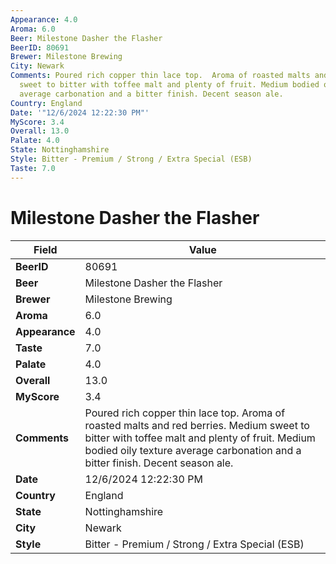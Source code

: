 ```yaml
---
Appearance: 4.0
Aroma: 6.0
Beer: Milestone Dasher the Flasher
BeerID: 80691
Brewer: Milestone Brewing
City: Newark
Comments: Poured rich copper thin lace top.  Aroma of roasted malts and red berries.  Medium
  sweet to bitter with toffee malt and plenty of fruit. Medium bodied oily texture
  average carbonation and a bitter finish. Decent season ale.
Country: England
Date: '"12/6/2024 12:22:30 PM"'
MyScore: 3.4
Overall: 13.0
Palate: 4.0
State: Nottinghamshire
Style: Bitter - Premium / Strong / Extra Special (ESB)
Taste: 7.0
---
```


# Milestone Dasher the Flasher

| Field         | Value |
|---------------|-------|
| **BeerID** | 80691 |
| **Beer** | Milestone Dasher the Flasher |
| **Brewer** | Milestone Brewing |
| **Aroma** | 6.0 |
| **Appearance** | 4.0 |
| **Taste** | 7.0 |
| **Palate** | 4.0 |
| **Overall** | 13.0 |
| **MyScore** | 3.4 |
| **Comments** | Poured rich copper thin lace top.  Aroma of roasted malts and red berries.  Medium sweet to bitter with toffee malt and plenty of fruit. Medium bodied oily texture average carbonation and a bitter finish. Decent season ale. |
| **Date** | 12/6/2024 12:22:30 PM |
| **Country** | England |
| **State** | Nottinghamshire |
| **City** | Newark |
| **Style** | Bitter - Premium / Strong / Extra Special (ESB) |
